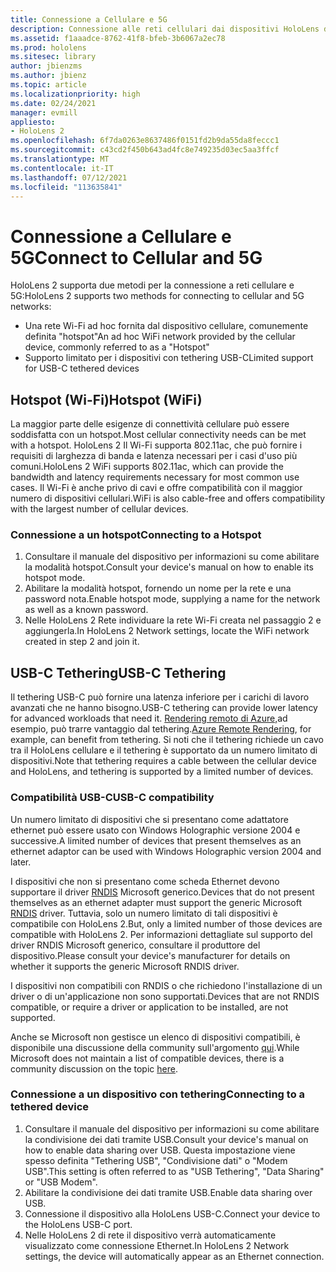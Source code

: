 ```yaml
---
title: Connessione a Cellulare e 5G
description: Connessione alle reti cellulari dai dispositivi HoloLens di realtà mista.
ms.assetid: f1aaadce-8762-41f8-bfeb-3b6067a2ec78
ms.prod: hololens
ms.sitesec: library
author: jbienzms
ms.author: jbienz
ms.topic: article
ms.localizationpriority: high
ms.date: 02/24/2021
manager: evmill
appliesto:
- HoloLens 2
ms.openlocfilehash: 6f7da0263e8637486f0151fd2b9da55da8feccc1
ms.sourcegitcommit: c43cd2f450b643ad4fc8e749235d03ec5aa3ffcf
ms.translationtype: MT
ms.contentlocale: it-IT
ms.lasthandoff: 07/12/2021
ms.locfileid: "113635841"
---
```

# <a name="connect-to-cellular-and-5g"></a><span data-ttu-id="bb16a-103">Connessione a Cellulare e 5G</span><span class="sxs-lookup"><span data-stu-id="bb16a-103">Connect to Cellular and 5G</span></span>

<span data-ttu-id="bb16a-104">HoloLens 2 supporta due metodi per la connessione a reti cellulare e 5G:</span><span class="sxs-lookup"><span data-stu-id="bb16a-104">HoloLens 2 supports two methods for connecting to cellular and 5G networks:</span></span>

- <span data-ttu-id="bb16a-105">Una rete Wi-Fi ad hoc fornita dal dispositivo cellulare, comunemente definita "hotspot"</span><span class="sxs-lookup"><span data-stu-id="bb16a-105">An ad hoc WiFi network provided by the cellular device, commonly referred to as a "Hotspot"</span></span>
- <span data-ttu-id="bb16a-106">Supporto limitato per i dispositivi con tethering USB-C</span><span class="sxs-lookup"><span data-stu-id="bb16a-106">Limited support for USB-C tethered devices</span></span>

## <a name="hotspot-wifi"></a><span data-ttu-id="bb16a-107">Hotspot (Wi-Fi)</span><span class="sxs-lookup"><span data-stu-id="bb16a-107">Hotspot (WiFi)</span></span>

<span data-ttu-id="bb16a-108">La maggior parte delle esigenze di connettività cellulare può essere soddisfatta con un hotspot.</span><span class="sxs-lookup"><span data-stu-id="bb16a-108">Most cellular connectivity needs can be met with a hotspot.</span></span> <span data-ttu-id="bb16a-109">HoloLens 2 Il Wi-Fi supporta 802.11ac, che può fornire i requisiti di larghezza di banda e latenza necessari per i casi d'uso più comuni.</span><span class="sxs-lookup"><span data-stu-id="bb16a-109">HoloLens 2 WiFi supports 802.11ac, which can provide the bandwidth and latency requirements necessary for most common use cases.</span></span> <span data-ttu-id="bb16a-110">Il Wi-Fi è anche privo di cavi e offre compatibilità con il maggior numero di dispositivi cellulari.</span><span class="sxs-lookup"><span data-stu-id="bb16a-110">WiFi is also cable-free and offers compatibility with the largest number of cellular devices.</span></span>

### <a name="connecting-to-a-hotspot"></a><span data-ttu-id="bb16a-111">Connessione a un hotspot</span><span class="sxs-lookup"><span data-stu-id="bb16a-111">Connecting to a Hotspot</span></span>

1. <span data-ttu-id="bb16a-112">Consultare il manuale del dispositivo per informazioni su come abilitare la modalità hotspot.</span><span class="sxs-lookup"><span data-stu-id="bb16a-112">Consult your device's manual on how to enable its hotspot mode.</span></span>
1. <span data-ttu-id="bb16a-113">Abilitare la modalità hotspot, fornendo un nome per la rete e una password nota.</span><span class="sxs-lookup"><span data-stu-id="bb16a-113">Enable hotspot mode, supplying a name for the network as well as a known password.</span></span>
1. <span data-ttu-id="bb16a-114">Nelle HoloLens 2 Rete individuare la rete Wi-Fi creata nel passaggio 2 e aggiungerla.</span><span class="sxs-lookup"><span data-stu-id="bb16a-114">In HoloLens 2 Network settings, locate the WiFi network created in step 2 and join it.</span></span>

## <a name="usb-c-tethering"></a><span data-ttu-id="bb16a-115">USB-C Tethering</span><span class="sxs-lookup"><span data-stu-id="bb16a-115">USB-C Tethering</span></span>

<span data-ttu-id="bb16a-116">Il tethering USB-C può fornire una latenza inferiore per i carichi di lavoro avanzati che ne hanno bisogno.</span><span class="sxs-lookup"><span data-stu-id="bb16a-116">USB-C tethering can provide lower latency for advanced workloads that need it.</span></span> <span data-ttu-id="bb16a-117">[Rendering remoto di Azure,](https://azure.microsoft.com/services/remote-rendering)ad esempio, può trarre vantaggio dal tethering.</span><span class="sxs-lookup"><span data-stu-id="bb16a-117">[Azure Remote Rendering](https://azure.microsoft.com/services/remote-rendering), for example, can benefit from tethering.</span></span> <span data-ttu-id="bb16a-118">Si noti che il tethering richiede un cavo tra il HoloLens cellulare e il tethering è supportato da un numero limitato di dispositivi.</span><span class="sxs-lookup"><span data-stu-id="bb16a-118">Note that tethering requires a cable between the cellular device and HoloLens, and tethering is supported by a limited number of devices.</span></span>

### <a name="usb-c-compatibility"></a><span data-ttu-id="bb16a-119">Compatibilità USB-C</span><span class="sxs-lookup"><span data-stu-id="bb16a-119">USB-C compatibility</span></span>

<span data-ttu-id="bb16a-120">Un numero limitato di dispositivi che si presentano come adattatore ethernet può essere usato con Windows Holographic versione 2004 e successive.</span><span class="sxs-lookup"><span data-stu-id="bb16a-120">A limited number of devices that present themselves as an ethernet adaptor can be used with Windows Holographic version 2004 and later.</span></span>

<span data-ttu-id="bb16a-121">I dispositivi che non si presentano come scheda Ethernet devono supportare il driver [RNDIS](/windows-hardware/drivers/network/overview-of-remote-ndis--rndis-) Microsoft generico.</span><span class="sxs-lookup"><span data-stu-id="bb16a-121">Devices that do not present themselves as an ethernet adapter must support the generic Microsoft [RNDIS](/windows-hardware/drivers/network/overview-of-remote-ndis--rndis-) driver.</span></span> <span data-ttu-id="bb16a-122">Tuttavia, solo un numero limitato di tali dispositivi è compatibile con HoloLens 2.</span><span class="sxs-lookup"><span data-stu-id="bb16a-122">But, only a limited number of those devices are compatible with HoloLens 2.</span></span> <span data-ttu-id="bb16a-123">Per informazioni dettagliate sul supporto del driver RNDIS Microsoft generico, consultare il produttore del dispositivo.</span><span class="sxs-lookup"><span data-stu-id="bb16a-123">Please consult your device's manufacturer for details on whether it supports the generic Microsoft RNDIS driver.</span></span>

<span data-ttu-id="bb16a-124">I dispositivi non compatibili con RNDIS o che richiedono l'installazione di un driver o di un'applicazione non sono supportati.</span><span class="sxs-lookup"><span data-stu-id="bb16a-124">Devices that are not RNDIS compatible, or require a driver or application to be installed, are not supported.</span></span>

<span data-ttu-id="bb16a-125">Anche se Microsoft non gestisce un elenco di dispositivi compatibili, è disponibile una discussione della community sull'argomento [qui](https://aka.ms/HLCommunityCell).</span><span class="sxs-lookup"><span data-stu-id="bb16a-125">While Microsoft does not maintain a list of compatible devices, there is a community discussion on the topic [here](https://aka.ms/HLCommunityCell).</span></span>

### <a name="connecting-to-a-tethered-device"></a><span data-ttu-id="bb16a-126">Connessione a un dispositivo con tethering</span><span class="sxs-lookup"><span data-stu-id="bb16a-126">Connecting to a tethered device</span></span>

1. <span data-ttu-id="bb16a-127">Consultare il manuale del dispositivo per informazioni su come abilitare la condivisione dei dati tramite USB.</span><span class="sxs-lookup"><span data-stu-id="bb16a-127">Consult your device's manual on how to enable data sharing over USB.</span></span> <span data-ttu-id="bb16a-128">Questa impostazione viene spesso definita "Tethering USB", "Condivisione dati" o "Modem USB".</span><span class="sxs-lookup"><span data-stu-id="bb16a-128">This setting is often referred to as "USB Tethering", "Data Sharing" or "USB Modem".</span></span>
1. <span data-ttu-id="bb16a-129">Abilitare la condivisione dei dati tramite USB.</span><span class="sxs-lookup"><span data-stu-id="bb16a-129">Enable data sharing over USB.</span></span>
1. <span data-ttu-id="bb16a-130">Connessione il dispositivo alla HoloLens USB-C.</span><span class="sxs-lookup"><span data-stu-id="bb16a-130">Connect your device to the HoloLens USB-C port.</span></span>
1. <span data-ttu-id="bb16a-131">Nelle HoloLens 2 di rete il dispositivo verrà automaticamente visualizzato come connessione Ethernet.</span><span class="sxs-lookup"><span data-stu-id="bb16a-131">In HoloLens 2 Network settings, the device will automatically appear as an Ethernet connection.</span></span>
